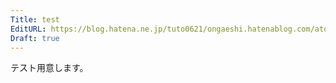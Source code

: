 ```yaml
---
Title: test
EditURL: https://blog.hatena.ne.jp/tuto0621/ongaeshi.hatenablog.com/atom/entry/4207112889981765044
Draft: true
---
```


テスト用意します。

